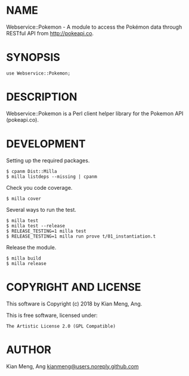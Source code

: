 # NAME

Webservice::Pokemon - A module to access the Pokémon data through RESTful API
from http://pokeapi.co.

# SYNOPSIS

    use Webservice::Pokemon;

# DESCRIPTION

Webservice::Pokemon is a Perl client helper library for the Pokemon API (pokeapi.co).

# DEVELOPMENT

Setting up the required packages.

    $ cpanm Dist::Milla
    $ milla listdeps --missing | cpanm

Check you code coverage.

    $ milla cover

Several ways to run the test.

    $ milla test
    $ milla test --release
    $ RELEASE_TESTING=1 milla test
    $ RELEASE_TESTING=1 milla run prove t/01_instantiation.t

Release the module.

    $ milla build
    $ milla release

# COPYRIGHT AND LICENSE

This software is Copyright (c) 2018 by Kian Meng, Ang.

This is free software, licensed under:

    The Artistic License 2.0 (GPL Compatible)

# AUTHOR

Kian Meng, Ang <kianmeng@users.noreply.github.com>
